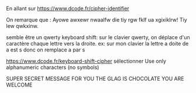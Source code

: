 En allant sur https://www.dcode.fr/cipher-identifier

On remarque que :
Ayowe awxewr nwaalfw die tiy rgw fklf ua xgixiklrw! Tiy lew qwkxinw.

semble être un qwerty keyboard shift:
sur le clavier qwerty, on déplace d'un caractère chaque lettre vers la droite. ex: sur mon clavier la lettre a doite de a est s donc on remplace a par s

https://www.dcode.fr/keyboard-shift-cipher
sélectionner Use only alphanumeric characters (no symbols)

SUPER SECRET MESSAGE FOR YOU THE GLAG IS CHOCOLATE YOU ARE WELCOME 